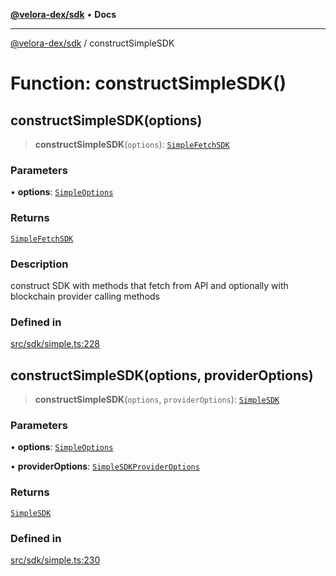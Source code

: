 [**@velora-dex/sdk**](../README.md) • **Docs**

***

[@velora-dex/sdk](../globals.md) / constructSimpleSDK

# Function: constructSimpleSDK()

## constructSimpleSDK(options)

> **constructSimpleSDK**(`options`): [`SimpleFetchSDK`](../type-aliases/SimpleFetchSDK.md)

### Parameters

• **options**: [`SimpleOptions`](../-internal-/type-aliases/SimpleOptions.md)

### Returns

[`SimpleFetchSDK`](../type-aliases/SimpleFetchSDK.md)

### Description

construct SDK with methods that fetch from API and optionally with blockchain provider calling methods

### Defined in

[src/sdk/simple.ts:228](https://github.com/paraswap/paraswap-sdk/blob/master/src/sdk/simple.ts#L228)

## constructSimpleSDK(options, providerOptions)

> **constructSimpleSDK**(`options`, `providerOptions`): [`SimpleSDK`](../type-aliases/SimpleSDK.md)

### Parameters

• **options**: [`SimpleOptions`](../-internal-/type-aliases/SimpleOptions.md)

• **providerOptions**: [`SimpleSDKProviderOptions`](../type-aliases/SimpleSDKProviderOptions.md)

### Returns

[`SimpleSDK`](../type-aliases/SimpleSDK.md)

### Defined in

[src/sdk/simple.ts:230](https://github.com/paraswap/paraswap-sdk/blob/master/src/sdk/simple.ts#L230)
